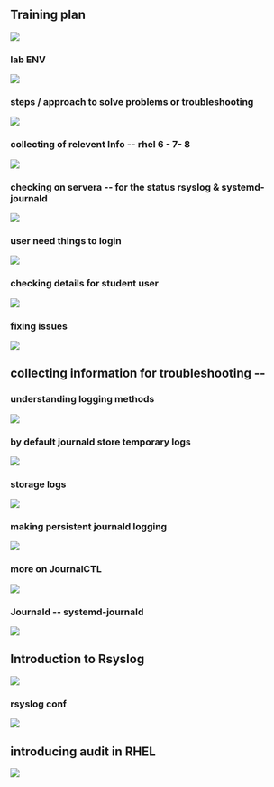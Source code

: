 ## Training plan 

<img src="plan.png">

###  lab ENV 

<img src="lab.png">

### steps  / approach to solve problems or troubleshooting 

<img src="tr.png">

### collecting of relevent Info -- rhel 6 - 7- 8 

<img src="coll.png">

### checking on servera -- for the status rsyslog & systemd-journald

<img src="ch.png">

### user need things to login

<img src="log.png">

### checking details for student user

<img src="dt.png">

### fixing issues 

<img src="is.png">


## collecting information for troubleshooting --

### understanding logging methods 

<img src="logm.png">

### by default journald store temporary logs 

<img src="jl.png">

### storage logs 

<img src="slog.png">

### making persistent journald logging 

<img src="per.png">

### more on JournalCTL 

<img src="jc.png">

### Journald -- systemd-journald 

<img src="jd.png">

## Introduction to Rsyslog 

<img src="rsys.png">

### rsyslog conf 

<img src="rsys1.png">

## introducing audit in RHEL 

<img src="audit.png">




